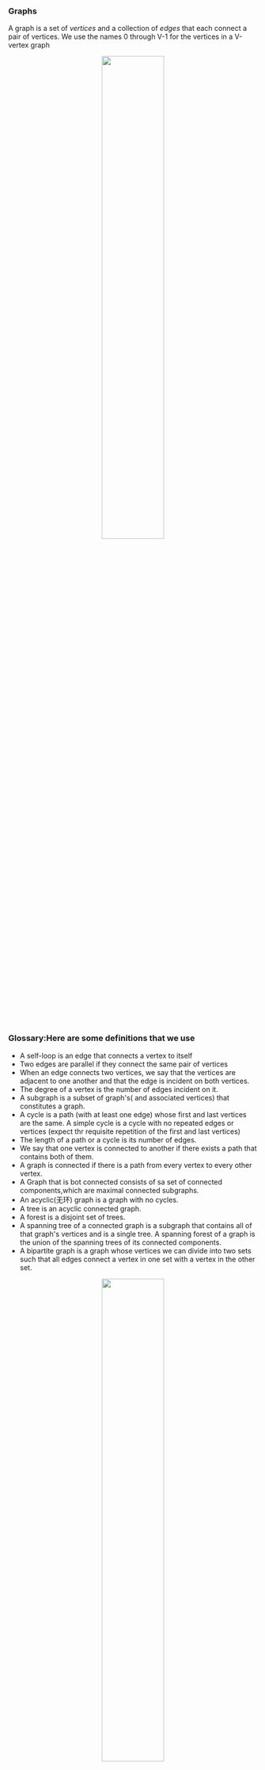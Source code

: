 ### Graphs
A graph is a set of *vertices* and a collection of *edges* that each connect a pair of vertices. We use the names 0 through V-1 for the vertices in a V-vertex graph

<p align="center">
<img width="50%" src="./pict/graph.png" />
<br>

### Glossary:Here are some definitions that we use
* A self-loop is an edge that connects a vertex to itself
* Two edges are parallel if they connect the same pair of vertices
* When an edge connects two vertices, we say that the vertices are adjacent to one another and that the edge is incident on both vertices.
* The degree of a vertex is the number of edges incident on it.
* A subgraph is a subset of graph's( and associated vertices) that constitutes a graph.
* A cycle is a path (with at least one edge) whose first and last vertices are the same. A simple cycle is a cycle with no repeated edges or vertices (expect thr requisite repetition of the first and last vertices)
* The length of a path or a cycle is its number of edges.
* We say that one vertex is connected to another if there exists a path that contains both of them.
* A graph is connected if there is a path from every vertex to every other vertex.
* A Graph that is bot connected consists of sa set of connected components,which are maximal connected subgraphs.
* An acyclic(无环) graph is a graph with no cycles.
* A tree is an acyclic connected graph.
* A forest is a disjoint set of trees.
* A spanning tree of a connected graph is a subgraph that contains all of that graph's vertices and is a single tree. A spanning forest of a graph is the union of the spanning trees of its connected components.
* A bipartite graph is a graph whose vertices we can divide into two sets such that all edges connect a vertex in one set with a vertex in the other set. 

<p align="center">
<img width="50%" src="./pict/graph-anatomy.png" />
<img width="50%" src="./pict/tree.png" />
<img width="50%" src="./pict/forest.png" />
<br>

### Undirected graph data type. 
We implement the following undirected graph API. 
<p align="center">
<img width="50%" src="./pict/graph-api.png" />
<br>

The key method adj() allows client code to iteratr through the vertices adjacent to a given vertex. Remarkably, we can build all of the algorithms that we consider in this section on the basic abtraction embodied in adj()

we prepare the test data [tinyG.txt](https://algs4.cs.princeton.edu/41graph/tinyG.txt),[mediumG.txt](https://algs4.cs.princeton.edu/41graph/mediumG.txt),and [largeG.txt](https://algs4.cs.princeton.edu/41graph/largeG.txt),using the following input file format

<p align="center">
<img width="100%" src="./pict/graph-input.png" />
<br>

[GraphClient.java](https://algs4.cs.princeton.edu/41graph/GraphClient.java.html) contains typical graph-processing code. 

### Graph representation. 
We use the adjacency-lists representation, where we maintain a vertex-indexed array of lists of the vertices connected by an edge to each vertex. 

<p align="center">
<img width="100%" src="./pict/adjacency-lists.png" />
<br>

[Graph.java](https://algs4.cs.princeton.edu/41graph/Graph.java.html) implements the graph API using the adjacency-lists representation. [AdjMatrixGraph.java]() implements the same API using the adjacency-matrix representation. 

### Depth-first search.
Depth-first search is a classic recursive method for systematically examining each of  the vertices and edges in a graoh. To visit a vertex 
* Matk it as having been visited
* Visit(recursively) all the vertices that are adjacent to it and that have not yet been marked.

[DepthFirstSearch.java]() implements this approach and the following API:
<p align="center">
<img width="100%" src="./pict/search-api.png" />
<br>
<p align="center">
<img width="100%" src="./pict/02.jpg" />
<br>

### Finding Paths
It is easy to modify depth-first search to not only determine whether there exists a path between two given vertices but to find such a path
(if one exists). we seek to implements the following API:
<p align="center">
<img width="100%" src="./pict/paths-api.png" />
<br>

To accomplish this,we remember the edge v-w that takes us to each vertex w for the first time by setting edgeTo[w] to v.In other words,
v-w is the last edge on the known path from s to w. The result of search is a tree rooted at the source; edgeTo[] is a parent-link representation of that tree.
[DepthFirstPaths.java]() implement this approach.

### Breadth-first search
Depth-first search finds some pat from a source verrex s to a target vertex v. We are often interested in finding the shortest such
path(one with a minimal number of edges). Breadth-first search is a classic method based on this goal. To find a shortest path from
s to v, we start at s and check for v among all the vertices that we can reach by following one edge, then we check for v among all the vertices
that we can reach from s by following two edges,and so forth.

To implement this strategy, we maintain a queue of all vertices that have been marked but whose adjacency lists have not been checked. we
put the source vertex on the queue,then perform the following steps until the queue is empty:
* remove the next vertex v from the queue
* put onto the queue all unmarked vertices that are adjacent to v and mark them.
[BreadthFirstPaths.java]() is an implememntation of the Paths API that finds a shotest paths. It relies on [Queue.java]() for the FIFO queue.

### 联通图
[Connected components](). Our next direct application of depth-first search is to find the connected components of a graph. Recall from Section 1.5 that "is connected to" is an equivalence relation that divides the vertices into equivalence classes (the connected components). 
For this task, we define the following API: 

<p align="center">
<img width="100%" src="./pict/cc-api.png" />
<br>

### Symbol graphs. 
Typical applications involve processing graphs using strings, not integer indices, to define and refer to vertices. 
To accommodate such applications, we define an input format with the following properties: 

* Vertex names are strings.
* A specified delimiter separates vertex names (to allow for the possibility of spaces in names).
* Each line represents a set of edges, connecting the first vertex name on the line to each of the other vertices named on the line. 

The input file [routes.txt](https://algs4.cs.princeton.edu/41graph/routes.txt) is a small example. 
<p align="center">
<img width="100%" src="./pict/routes.png" />
<br>

The input file [movies.txt](https://algs4.cs.princeton.edu/41graph/movies.txt) is a larger example from the Internet Movie Database. 
This file consists of lines listing a movie name followed by a list of the performers in the movie. 
<p align="center">
<img width="100%" src="./pict/movies.png" />
<br>

API. The following API allows us to use our graph-processing routines for such input files. 

<p align="center">
<img width="100%" src="./pict/symbol-graph-api.png" />
<br>

Implementation. [SymbolGraph.java](https://algs4.cs.princeton.edu/41graph/SymbolGraph.java.html) implements the API. It builds three data structures:

    A symbol table st with String keys (vertex names) and int values (indices)

    An array keys[] that serves as an inverted index, giving the vertex name associated with each integer index

    A Graph G built using the indices to refer to vertices
     

<p align="center">
<img width="100%" src="./pict/symbol-graph.png" />
<br>
